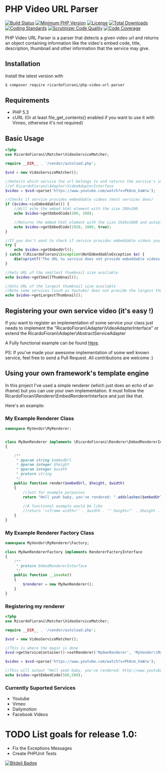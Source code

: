 # PHP Video URL Parser
[![Build Status](https://api.travis-ci.org/ricardofiorani/php-video-url-parser.svg?branch=master)](http://travis-ci.org/ricardofiorani/php-video-url-parser)
[![Minimum PHP Version](http://img.shields.io/badge/php-%3E%3D%205.3-8892BF.svg)](https://php.net/)
[![License](https://poser.pugx.org/ricardofiorani/php-video-url-parser/license.png)](https://packagist.org/packages/ricardofiorani/php-video-url-parser)
[![Total Downloads](https://poser.pugx.org/ricardofiorani/php-video-url-parser/d/total.png)](https://packagist.org/packages/ricardofiorani/php-video-url-parser)
[![Coding Standards](https://img.shields.io/badge/cs-PSR--4-yellow.svg)](https://github.com/php-fig-rectified/fig-rectified-standards)
[![Scrutinizer Code Quality](https://scrutinizer-ci.com/g/ricardofiorani/php-video-url-parser/badges/quality-score.png?b=master)](https://scrutinizer-ci.com/g/ricardofiorani/php-video-url-parser/?branch=master)
[![Code Coverage](https://scrutinizer-ci.com/g/ricardofiorani/php-video-url-parser/badges/coverage.png?b=master)](https://scrutinizer-ci.com/g/ricardofiorani/php-video-url-parser/?branch=master)

PHP Video URL Parser is a parser that detects a given video url and returns an object containing information like the video's embed code, title, description, thumbnail and other information that the service may give.

## Installation

Install the latest version with

```bash
$ composer require ricardofiorani/php-video-url-parser
```

## Requirements

* PHP 5.3
* cURL (Or at least file_get_contents() enabled if you want to use it with Vimeo, otherwise it's not required)

## Basic Usage

```php
<?php
use RicardoFiorani\Matcher\VideoServiceMatcher;

require __DIR__ . '/vendor/autoload.php';

$vsd = new VideoServiceMatcher();

//Detects which service the url belongs to and returns the service's implementation
//of RicardoFiorani\Adapter\VideoAdapterInterface
$video = $vsd->parse('https://www.youtube.com/watch?v=PkOcm_XaWrw');

//Checks if service provides embeddable videos (most services does)
if ($video->isEmbeddable()) {
    //Will echo the embed html element with the size 200x200
    echo $video->getEmbedCode(200, 200);

    //Returns the embed html element with the size 1920x1080 and autoplay enable
    echo $video->getEmbedCode(1920, 1080, true);
}

//If you don't want to check if service provides embeddable videos you can try/catch
try {
    echo $video->getEmbedUrl();
} catch (\RicardoFiorani\Exception\NotEmbeddableException $e) {
    die(sprintf("The URL %s service does not provide embeddable videos.", $video->getRawUrl()));
}

//Gets URL of the smallest thumbnail size available
echo $video->getSmallThumbnail();

//Gets URL of the largest thumbnail size available
//Note some services (such as Youtube) does not provide the largest thumbnail for some low quality videos (like the one used in this example)
echo $video->getLargestThumbnail();
```

## Registering your own service video (it's easy !)
If you want to register an implementation of some service your class just needs to implement the "RicardoFiorani\Adapter\VideoAdapterInterface" or extend the RicardoFiorani\Adapter\AbstractServiceAdapter

A Fully functional example can be found [Here](https://github.com/ricardofiorani/php-video-url-parser/tree/master/example/RegisteringANewService.md).

PS: If you've made your awesome implementation of some well known service, feel free to send a Pull Request. All contributions are welcome :)

## Using your own framework's template engine
In this project I've used a simple renderer (which just does an echo of an iframe) but you can use your own implementation. It must follow the RicardoFiorani\Renderer\EmbedRendererInterface and just like that. 

Here's an example:
### My Example Renderer Class
```php
namespace MyVendor\MyRenderer;


class MyOwnRenderer implements \RicardoFiorani\Renderer\EmbedRendererInterface
{

    /**
     * @param string $embedUrl
     * @param integer $height
     * @param integer $width
     * @return string
     */
    public function render($embedUrl, $height, $width)
    {
        //Just for example porpoises
        return "Hell yeah baby, you've rendered: ".addslashes($embedUrl);
        
        //A functional example would be like
        //return '<iframe width="' . $width . '" height="' . $height . '" src="' . addslashes($embedUrl) . '" frameborder="0" webkitAllowFullScreen mozallowfullscreen allowFullScreen></iframe>';
    }
}
```
### My Example Renderer Factory Class
```php
namespace MyVendor\MyRenderer\Factory;

class MyOwnRendererFactory implements RendererFactoryInterface
{
    /**
     * @return EmbedRendererInterface
     */
    public function __invoke()
    {
        $renderer = new MyOwnRenderer();
    }
}
```
### Registering my renderer 

```php
<?php
use RicardoFiorani\Matcher\VideoServiceMatcher;

require __DIR__ . '/vendor/autoload.php';

$vsd = new VideoServiceMatcher();

//This is where the magic is done
$vsd->getServiceContainer()->setRenderer('MyOwnRenderer', 'MyVendor\\MyRenderer\\Factory\\MyOwnRendererFactory');

$video = $vsd->parse('https://www.youtube.com/watch?v=PkOcm_XaWrw');

//This will output "Hell yeah baby, you've rendered: http://www.youtube.com/embed/PkOcm_XaWrw"
echo $video->getEmbedCode(500,500);

```

### Currently Suported Services
* Youtube
* Vimeo
* Dailymotion
* Facebook Videos

# TODO List goals for release 1.0:

* Fix the Exceptions Messages
* Create PHPUnit Tests


[![Bitdeli Badge](https://d2weczhvl823v0.cloudfront.net/ricardofiorani/php-video-url-parser/trend.png)](https://bitdeli.com/free "Bitdeli Badge")

